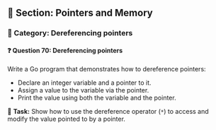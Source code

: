 ## 📘 Section: Pointers and Memory  
### 🔹 Category: Dereferencing pointers  
#### ❓ Question 70: Dereferencing pointers

Write a Go program that demonstrates how to dereference pointers:

- Declare an integer variable and a pointer to it.
- Assign a value to the variable via the pointer.
- Print the value using both the variable and the pointer.

🔧 **Task:** Show how to use the dereference operator (`*`) to access and modify the value pointed to by a pointer.
